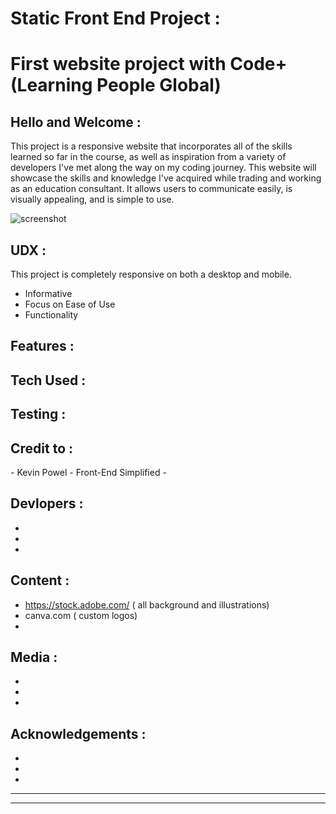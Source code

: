 # Static Front End Project : 
<h1> First website project with Code+<br> (Learning People Global) </h1>

<h2>Hello and Welcome :</h2>

This project is a responsive website that incorporates all of the skills learned so far in the course, as well as inspiration from a variety of developers I've met along the way on my coding journey. This website will showcase the skills and knowledge I've acquired while trading and working as an education consultant. It allows users to communicate easily, is visually appealing, and is simple to use.<br>

![screenshot]()<br>

<h2>UDX :</h2>

This project is completely responsive on both a desktop and mobile.

- Informative
- Focus on Ease of Use
- Functionality

<h2>Features :</h2>





<h2>Tech Used :</h2>





<h2>Testing :</h2>





<h2>Credit to :</h2>
- Kevin Powel
- Front-End Simplified
-

<h2>Devlopers :</h2>

-
-
-

<h2>Content :</h2>

- https://stock.adobe.com/ ( all background and illustrations)
- canva.com ( custom logos)
-

<h2>Media : </h2>

-
-
-

<h2>Acknowledgements :</h2>

-
-
-

---
---